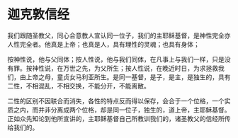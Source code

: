 # 迦克敦信经

我们跟随圣教父，同心合意教人宣认同一位子，我们的主耶稣基督，是神性完全亦人性完全者。他真是上帝；也真是人，具有理性的灵魂；也具有身体；

按神性说，他与父同体；按人性说，他与我们同体，在凡事上与我们一样，只是没有罪。按神性说，在万世之先，为父所生；按人性说，在晚近时日，为求拯救我们，由上帝之母，童贞女马利亚所生。是同一基督，是子，是主，是独生的，具有二性，不相混乱，不相交换，不能分开，不能离散。

二性的区别不因联合而消失，各性的特点反而得以保存，会合于一个位格，一个实质之内，而并非分离成两个位格，却是同一位子，独生的，道上帝，主耶稣基督。正如众先知论到他所宣讲的，主耶稣基督自己所教训我们的，诸圣教父的信经所传给我们的。


